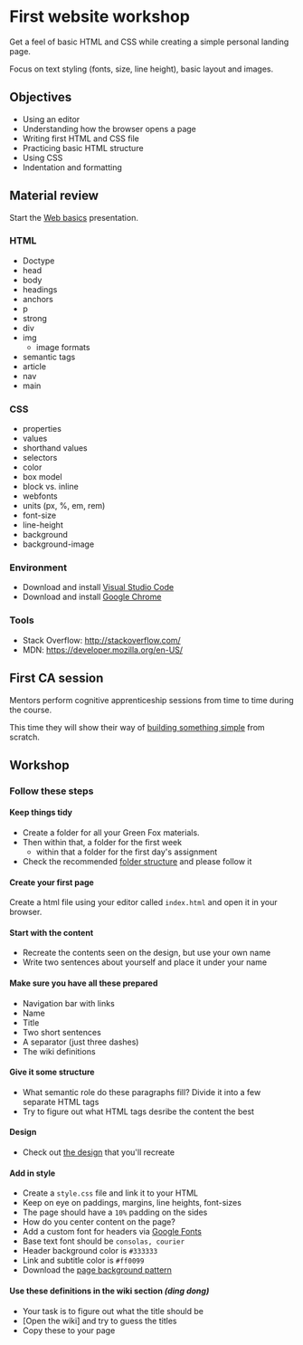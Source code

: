 # First website workshop

Get a feel of basic HTML and CSS while creating a simple personal landing page.

Focus on text styling (fonts, size, line height), basic layout and images.

## Objectives
 - Using an editor
 - Understanding how the browser opens a page
 - Writing first HTML and CSS file
 - Practicing basic HTML structure
 - Using CSS
 - Indentation and formatting

## Material review

Start the [Web basics](https://docs.google.com/presentation/d/1xzn3PqVKyysVTnL48t3FmDc9-NapYVzMBxz5c_HR_5o/edit#slide=id.p) presentation.

### HTML
 - Doctype
 - head
 - body
 - headings
 - anchors
 - p
 - strong
 - div
 - img
    - image formats
 - semantic tags
 - article
 - nav
 - main

### CSS
 - properties
 - values
 - shorthand values
 - selectors
 - color
 - box model
 - block vs. inline
 - webfonts
 - units (px, %, em, rem)
 - font-size
 - line-height
 - background
 - background-image

### Environment
 - Download and install [Visual Studio Code](https://code.visualstudio.com/)
 - Download and install [Google Chrome](https://www.google.com/chrome)

### Tools
 - Stack Overflow: http://stackoverflow.com/
 - MDN: https://developer.mozilla.org/en-US/

## First CA session

Mentors perform cognitive apprenticeship sessions from time to time during the course. 

This time they will show their way of [building something simple](workshop) from scratch.

## Workshop

### Follow these steps

#### Keep things tidy
 - Create a folder for all your Green Fox materials. 
 - Then within that, a folder for the first week
    - within that a folder for the first day's assignment
 - Check the recommended [folder structure](https://github.com/greenfox-academy/definitions/blob/master/github-usage.md#folder-structure) and please follow it

#### Create your first page
Create a html file using your editor called `index.html` and open it in your browser.

#### Start with the content
 - Recreate the contents seen on the design, but use your own name
 - Write two sentences about yourself and place it under your name

#### Make sure you have all these prepared
 - Navigation bar with links
 - Name
 - Title
 - Two short sentences
 - A separator (just three dashes)
 - The wiki definitions

#### Give it some structure
 - What semantic role do these paragraphs fill? Divide it into a few separate HTML tags
 - Try to figure out what HTML tags desribe the content the best

#### Design
 - Check out [the design](first-website-design.png) that you'll recreate

#### Add in style
 - Create a `style.css` file and link it to your HTML
 - Keep on eye on paddings, margins, line heights, font-sizes
 - The page should have a `10%` padding on the sides
 - How do you center content on the page?
 - Add a custom font for headers via [Google Fonts](https://www.google.com/fonts#UsePlace:use/Collection:Merriweather)
 - Base text font should be `consolas, courier`
 - Header background color is `#333333`
 - Link and subtitle color is `#ff0099`
 - Download the [page background pattern](https://www.toptal.com/designers/subtlepatterns/topography/)

#### Use these definitions in the wiki section _(ding dong)_
 - Your task is to figure out what the title should be
 - [Open the wiki] and try to guess the titles
 - Copy these to your page
